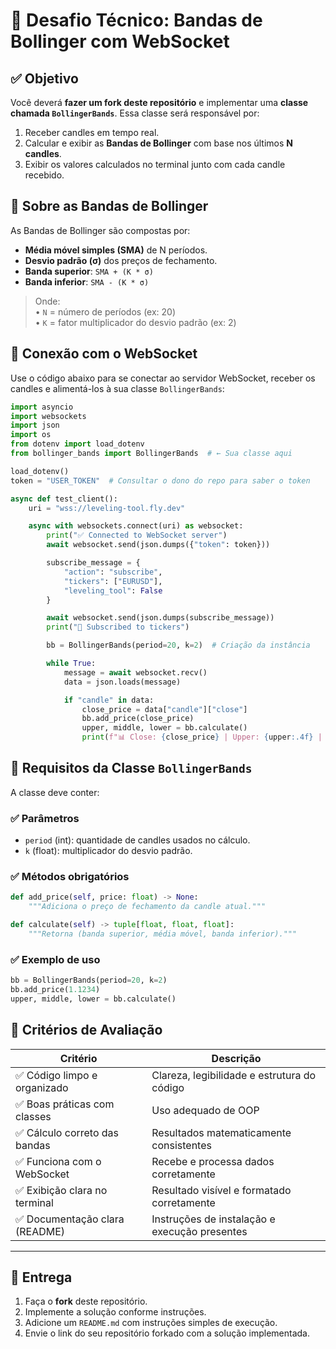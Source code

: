 # 🧪 Desafio Técnico: Bandas de Bollinger com WebSocket

## ✅ Objetivo

Você deverá **fazer um fork deste repositório** e implementar uma **classe chamada `BollingerBands`**. Essa classe será responsável por:

1. Receber candles em tempo real.
2. Calcular e exibir as **Bandas de Bollinger** com base nos últimos **N candles**.
3. Exibir os valores calculados no terminal junto com cada candle recebido.

## 📘 Sobre as Bandas de Bollinger

As Bandas de Bollinger são compostas por:

- **Média móvel simples (SMA)** de N períodos.
- **Desvio padrão (σ)** dos preços de fechamento.
- **Banda superior**: `SMA + (K * σ)`
- **Banda inferior**: `SMA - (K * σ)`

> Onde:  
> • `N` = número de períodos (ex: 20)  
> • `K` = fator multiplicador do desvio padrão (ex: 2)

## 🔗 Conexão com o WebSocket

Use o código abaixo para se conectar ao servidor WebSocket, receber os candles e alimentá-los à sua classe `BollingerBands`:

```python
import asyncio
import websockets
import json
import os
from dotenv import load_dotenv
from bollinger_bands import BollingerBands  # ← Sua classe aqui

load_dotenv()
token = "USER_TOKEN"  # Consultar o dono do repo para saber o token

async def test_client():
    uri = "wss://leveling-tool.fly.dev"

    async with websockets.connect(uri) as websocket:
        print("✅ Connected to WebSocket server")
        await websocket.send(json.dumps({"token": token}))

        subscribe_message = {
            "action": "subscribe",
            "tickers": ["EURUSD"],
            "leveling_tool": False
        }

        await websocket.send(json.dumps(subscribe_message))
        print("📡 Subscribed to tickers")

        bb = BollingerBands(period=20, k=2)  # Criação da instância

        while True:
            message = await websocket.recv()
            data = json.loads(message)

            if "candle" in data:
                close_price = data["candle"]["close"]
                bb.add_price(close_price)
                upper, middle, lower = bb.calculate()
                print(f"📊 Close: {close_price} | Upper: {upper:.4f} | SMA: {middle:.4f} | Lower: {lower:.4f}")
```

## 🧠 Requisitos da Classe `BollingerBands`

A classe deve conter:

### ✅ Parâmetros

- `period` (int): quantidade de candles usados no cálculo.
- `k` (float): multiplicador do desvio padrão.

### ✅ Métodos obrigatórios

```python
def add_price(self, price: float) -> None:
    """Adiciona o preço de fechamento da candle atual."""

def calculate(self) -> tuple[float, float, float]:
    """Retorna (banda superior, média móvel, banda inferior)."""
```

### ✅ Exemplo de uso

```python
bb = BollingerBands(period=20, k=2)
bb.add_price(1.1234)
upper, middle, lower = bb.calculate()
```

## 🧪 Critérios de Avaliação

| Critério                             | Descrição                                     |
|-------------------------------------|-----------------------------------------------|
| ✅ Código limpo e organizado         | Clareza, legibilidade e estrutura do código   |
| ✅ Boas práticas com classes         | Uso adequado de OOP                           |
| ✅ Cálculo correto das bandas        | Resultados matematicamente consistentes       |
| ✅ Funciona com o WebSocket          | Recebe e processa dados corretamente          |
| ✅ Exibição clara no terminal        | Resultado visível e formatado corretamente    |
| ✅ Documentação clara (README)       | Instruções de instalação e execução presentes |

---

## 📝 Entrega

1. Faça o **fork** deste repositório.
2. Implemente a solução conforme instruções.
3. Adicione um `README.md` com instruções simples de execução.
4. Envie o link do seu repositório forkado com a solução implementada.
